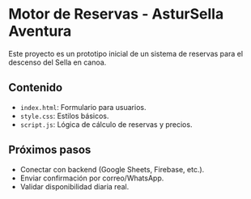 
# Motor de Reservas - AsturSella Aventura

Este proyecto es un prototipo inicial de un sistema de reservas para el descenso del Sella en canoa.

## Contenido

- `index.html`: Formulario para usuarios.
- `style.css`: Estilos básicos.
- `script.js`: Lógica de cálculo de reservas y precios.

## Próximos pasos

- Conectar con backend (Google Sheets, Firebase, etc.).
- Enviar confirmación por correo/WhatsApp.
- Validar disponibilidad diaria real.
